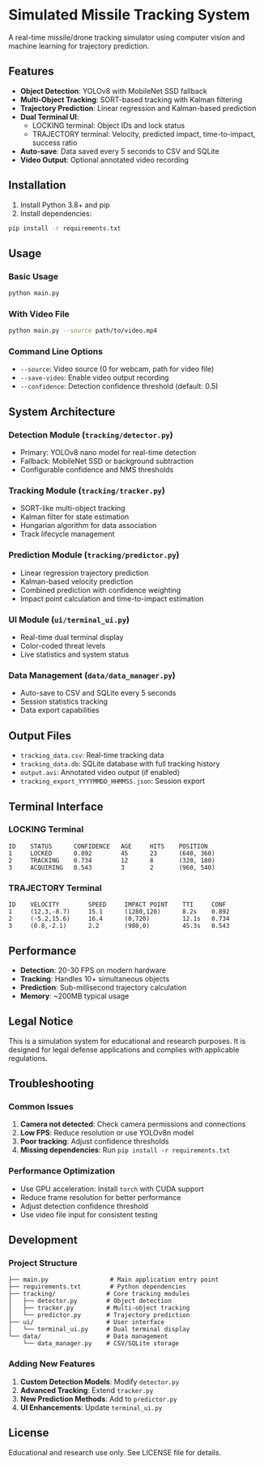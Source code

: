 # Simulated Missile Tracking System

A real-time missile/drone tracking simulator using computer vision and machine learning for trajectory prediction.

## Features

- **Object Detection**: YOLOv8 with MobileNet SSD fallback
- **Multi-Object Tracking**: SORT-based tracking with Kalman filtering
- **Trajectory Prediction**: Linear regression and Kalman-based prediction
- **Dual Terminal UI**: 
  - LOCKING terminal: Object IDs and lock status
  - TRAJECTORY terminal: Velocity, predicted impact, time-to-impact, success ratio
- **Auto-save**: Data saved every 5 seconds to CSV and SQLite
- **Video Output**: Optional annotated video recording

## Installation

1. Install Python 3.8+ and pip
2. Install dependencies:
```bash
pip install -r requirements.txt
```

## Usage

### Basic Usage
```bash
python main.py
```

### With Video File
```bash
python main.py --source path/to/video.mp4
```

### Command Line Options
- `--source`: Video source (0 for webcam, path for video file)
- `--save-video`: Enable video output recording
- `--confidence`: Detection confidence threshold (default: 0.5)

## System Architecture

### Detection Module (`tracking/detector.py`)
- Primary: YOLOv8 nano model for real-time detection
- Fallback: MobileNet SSD or background subtraction
- Configurable confidence and NMS thresholds

### Tracking Module (`tracking/tracker.py`)
- SORT-like multi-object tracking
- Kalman filter for state estimation
- Hungarian algorithm for data association
- Track lifecycle management

### Prediction Module (`tracking/predictor.py`)
- Linear regression trajectory prediction
- Kalman-based velocity prediction
- Combined prediction with confidence weighting
- Impact point calculation and time-to-impact estimation

### UI Module (`ui/terminal_ui.py`)
- Real-time dual terminal display
- Color-coded threat levels
- Live statistics and system status

### Data Management (`data/data_manager.py`)
- Auto-save to CSV and SQLite every 5 seconds
- Session statistics tracking
- Data export capabilities

## Output Files

- `tracking_data.csv`: Real-time tracking data
- `tracking_data.db`: SQLite database with full tracking history
- `output.avi`: Annotated video output (if enabled)
- `tracking_export_YYYYMMDD_HHMMSS.json`: Session export

## Terminal Interface

### LOCKING Terminal
```
ID    STATUS      CONFIDENCE   AGE     HITS    POSITION
1     LOCKED      0.892        45      23      (640, 360)
2     TRACKING    0.734        12      8       (320, 180)
3     ACQUIRING   0.543        3       2       (960, 540)
```

### TRAJECTORY Terminal
```
ID    VELOCITY        SPEED     IMPACT POINT    TTI     CONF
1     (12.3,-8.7)     15.1      (1280,120)      8.2s    0.892
2     (-5.2,15.6)     16.4      (0,720)         12.1s   0.734
3     (0.8,-2.1)      2.2       (980,0)         45.3s   0.543
```

## Performance

- **Detection**: 20-30 FPS on modern hardware
- **Tracking**: Handles 10+ simultaneous objects
- **Prediction**: Sub-millisecond trajectory calculation
- **Memory**: ~200MB typical usage

## Legal Notice

This is a simulation system for educational and research purposes. It is designed for legal defense applications and complies with applicable regulations.

## Troubleshooting

### Common Issues

1. **Camera not detected**: Check camera permissions and connections
2. **Low FPS**: Reduce resolution or use YOLOv8n model
3. **Poor tracking**: Adjust confidence thresholds
4. **Missing dependencies**: Run `pip install -r requirements.txt`

### Performance Optimization

- Use GPU acceleration: Install `torch` with CUDA support
- Reduce frame resolution for better performance
- Adjust detection confidence threshold
- Use video file input for consistent testing

## Development

### Project Structure
```
├── main.py                 # Main application entry point
├── requirements.txt        # Python dependencies
├── tracking/              # Core tracking modules
│   ├── detector.py        # Object detection
│   ├── tracker.py         # Multi-object tracking
│   └── predictor.py       # Trajectory prediction
├── ui/                    # User interface
│   └── terminal_ui.py     # Dual terminal display
└── data/                  # Data management
    └── data_manager.py    # CSV/SQLite storage
```

### Adding New Features

1. **Custom Detection Models**: Modify `detector.py`
2. **Advanced Tracking**: Extend `tracker.py` 
3. **New Prediction Methods**: Add to `predictor.py`
4. **UI Enhancements**: Update `terminal_ui.py`

## License

Educational and research use only. See LICENSE file for details.